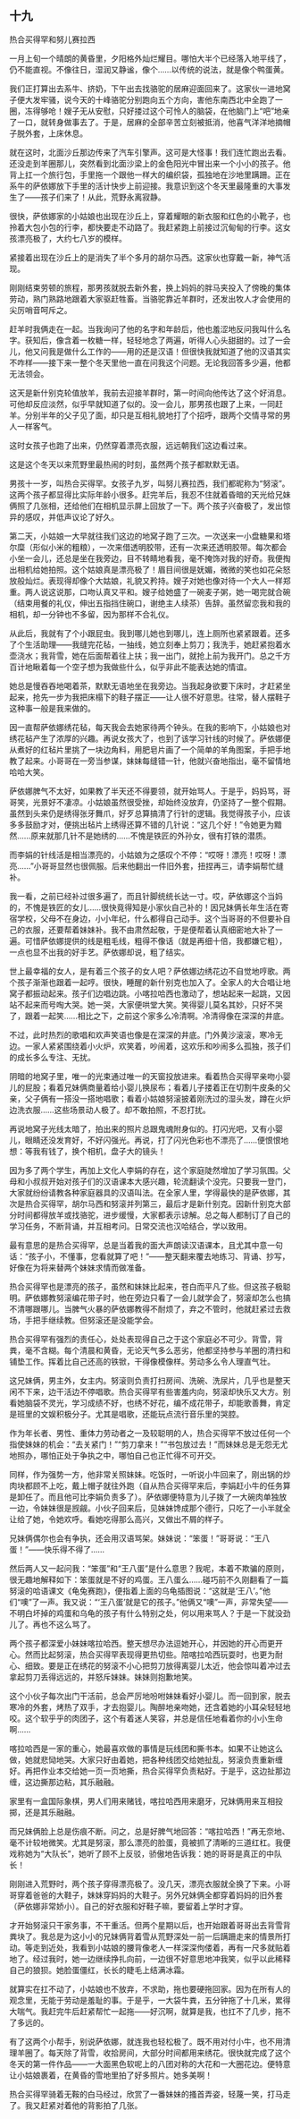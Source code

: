    

## 十九  
热合买得罕和努儿赛拉西

一月上旬一个晴朗的黄昏里，夕阳格外灿烂耀目。哪怕大半个已经落入地平线了，仍不能直视。不像往日，湿润又静谧，像个……以传统的说法，就是像个鸭蛋黄。

我们正打算出去系牛、挤奶，下午出去找骆驼的居麻迎面回来了。这家伙一进地窝子便大发牢骚，说今天的十峰骆驼分别跑向五个方向，害他东南西北中全跑了一圈，冻得够呛！嫂子无从安慰，只好搂过这个可怜人的脑袋，在他脑门上“吧”地亲了一口，就转身做事去了。于是，居麻的全部辛苦立刻被抵消，他喜气洋洋地摘帽子脱外套，上床休息。

就在这时，北面沙丘那边传来了汽车引擎声。这可是大怪事！我们连忙跑出去看。还没走到羊圈那儿，突然看到北面沙梁上的金色阳光中冒出来一个小小的孩子。他背上扛一个旅行包，手里拖一个跟他一样大的编织袋，孤独地在沙地里蹒跚。正在系牛的萨依娜放下手里的活计快步上前迎接。我意识到这个冬天里最隆重的大事发生了——孩子们来了！从此，荒野永离寂静。

很快，萨依娜家的小姑娘也出现在沙丘上，穿着耀眼的新衣服和红色的小靴子，也拎着大包小包的行李，都快要走不动路了。我赶紧跑上前接过沉甸甸的行李。这女孩漂亮极了，大约七八岁的模样。

紧接着出现在沙丘上的是消失了半个多月的胡尔马西。这家伙也穿戴一新，神气活现。

刚刚结束劳顿的旅程，那男孩就脱去新外套，换上妈妈的胖马夹投入了傍晚的集体劳动，熟门熟路地跟着大家驱赶牲畜。当骆驼靠近羊群时，还发出牧人才会使用的尖厉哨音呵斥之。

赶羊时我俩走在一起。当我询问了他的名字和年龄后，他也羞涩地反问我叫什么名字。获知后，像含着一枚糖一样，轻轻地念了两遍，听得人心头甜甜的。过了一会儿，他又问我是做什么工作的——用的还是汉语！但很快我就知道了他的汉语其实不咋样——接下来一整个冬天里他一直在问我这个问题。无论我回答多少遍，他都无法领会。

这天是新什别克轮值放羊，我前去迎接羊群时，第一时间向他传达了这个好消息。可他却反应淡然，似乎早就知道了似的。没一会儿，那男孩也跟了上来，一同赶羊。分别半年的父子见了面，却只是互相礼貌地打了个招呼，跟两个交情寻常的男人一样客气。

这时女孩子也跑了出来，仍然穿着漂亮衣服，远远朝我们这边看过来。

这是这个冬天以来荒野里最热闹的时刻，虽然两个孩子都默默无语。

男孩十一岁，叫热合买得罕。女孩子九岁，叫努儿赛拉西，我们都昵称为“努滚”。这两个孩子都显得比实际年龄小很多。赶完羊后，我忍不住就着昏暗的天光给兄妹俩照了几张相，还给他们在相机显示屏上回放了一下。两个孩子兴奋极了，发出惊异的感叹，并低声议论了好久。

第二天，小姑娘一大早就往我们这边的地窝子跑了三次。一次送来一小盘糖果和塔尔糜（形似小米的粗粮），一次来借透明胶带，还有一次来还透明胶带。每次都会小坐一会儿，还总是坐在我旁边，目不转睛地看我，毫不掩饰对我的好奇。我便掏出相机给她拍照。这个姑娘真是漂亮极了！眉目间很是妩媚，微微的笑也如花朵怒放般灿烂。表现得却像个大姑娘，礼貌又矜持。嫂子对她也像对待一个大人一样郑重。两人说这说那，口吻认真又平和。嫂子给她盛了一碗麦子粥，她一喝完就合碗（结束用餐的礼仪，伸出五指挡住碗口，谢绝主人续茶）告辞。虽然留恋我和我的相机，却一分钟也不多留，因为那样不合礼仪。

从此后，我就有了个小跟屁虫。我到哪儿她也到哪儿，连上厕所也紧紧跟着。还多了个生活助理——我缝完花毡，一抽线，她立刻奉上剪刀；我洗手，她赶紧抱着水壶浇水；我背雪，她在后面帮着往上扶；我一出门，就抢上前为我开门。总之千方百计地瞅着每一个空子想为我做些什么，似乎非此不能表达她的情谊。

她总是慢吞吞地喝着茶，默默无语地坐在我旁边。当我起身欲要下床时，才赶紧坐起来，抢先一步为我把床榻下的鞋子摆正——让人很不好意思。往常，替人摆鞋子这种事一般是我来做的。

因一直帮萨依娜绣花毡，每天我会去她家待两个钟头。在我的影响下，小姑娘也对绣花毡产生了浓厚的兴趣。再说女孩大了，也到了该学习针线的时候了。萨依娜便从煮好的红毡片里挑了一块边角料，用肥皂片画了一个简单的羊角图案，手把手地教了起来。小哥哥在一旁当参谋，妹妹每缝错一针，他就兴奋地指出，毫不留情地哈哈大笑。

萨依娜脾气不太好，如果教了半天还不得要领，就开始骂人。于是乎，妈妈骂，哥哥笑，光景好不凄凉。小姑娘虽然很受挫，却始终没放弃，仍坚持了一整个假期。虽然到头来仍是绣得张牙舞爪，好歹总算搞清了行针的逻辑。我觉得孩子小，应该多多鼓励才对，便挑出毡片上绣得还算不错的几针说：“这几个好！”令她更为黯然……原来就那几针不是她绣的……不愧是铁匠的外孙女，很有打铁的潜质。

而李娟的针线活是相当漂亮的，小姑娘为之感叹个不停：“哎呀！漂亮！哎呀！漂亮……”小哥哥显然也很佩服。后来他翻出一件旧外套，扭捏再三，请李娟帮忙缝补。

我一看，之前已经补过很多遍了，而且针脚统统长达一寸。哎，萨依娜这个当妈的，不愧是铁匠的女儿……很快竟得知是小家伙自己补的！因兄妹俩长年生活在寄宿学校，父母不在身边，小小年纪，什么都得自己动手。这个当哥哥的不但要补自己的衣服，还要帮着妹妹补。我不由肃然起敬，于是便帮着认真细密地大补了一遍。可惜萨依娜提供的线是粗毛线，粗得不像话（就是再细十倍，我都嫌它粗），一点也显不出我的好手艺。萨依娜却说，粗了结实。

世上最幸福的女人，是有着三个孩子的女人吧？萨依娜边绣花边不自觉地哼歌。两个孩子渐渐也跟着一起哼。很快，睡醒的新什别克也加入了。全家人的大合唱让地窝子都振动起来。孩子们边唱边跳。小喀拉哈西也激动了，想站起来一起跳，又因站不起来而号啕大哭。她一哭，大家便哄堂大笑。笑得婴儿莫名其妙，只好不哭了，跟着一起笑……相比之下，之前这个家多么冷清啊。冷清得像在深深的井底。

不过，此时热烈的歌唱和欢声笑语也像是在深深的井底。门外黄沙滚滚，寒冷无边。一家人紧紧围绕着小火炉，欢笑着，吵闹着，这欢乐和吵闹多么孤独，孩子们的成长多么专注、无扰。

阴暗的地窝子里，唯一的光束通过唯一的天窗投放进来。看着热合买得罕亲吻小婴儿的屁股；看着兄妹俩商量着给小婴儿换尿布；看着儿子搂着正在切割牛皮条的父亲，父子俩有一搭没一搭地唱歌；看着小姑娘努滚披着刚洗过的湿头发，蹲在火炉边洗衣服……这些场景动人极了。却不敢拍照，不忍打扰。

再说地窝子光线太暗了，拍出来的照片总跟鬼魂附身似的。打闪光吧，又有小婴儿，眼睛还没发育好，不好闪强光。再说，打了闪光色彩也不漂亮了……便恨恨地想：等我有钱了，换个相机，盘子大的镜头！

因为多了两个学生，再加上文化人李娟的存在，这个家庭陡然增加了学习氛围。父母和小叔叔开始对孩子们的汉语课本大感兴趣，轮流翻读个没完。只要我一登门，大家就纷纷请教各种家庭器具的汉语叫法。在全家人里，学得最快的是萨依娜，其次是热合买得罕，胡尔马西和努滚并列第三，最后才是新什别克。因新什别克大部分时间都得放羊或找骆驼，进步缓慢，大家都表示谅解。总之每人都制订了自己的学习任务，不断背诵，并互相考问。日常交流也汉哈结合，学以致用。

最有意思的是热合买得罕，总是当着我的面大声朗读汉语课本，且尤其中意一句话：“孩子小，不懂事，您看就算了吧！”——整天翻来覆去地练习、背诵、抄写，好像在为将来替两个妹妹求情而做准备。

热合买得罕也是漂亮的孩子，虽然和妹妹比起来，苍白而平凡了些。但这孩子极聪明。萨依娜教努滚编花带子时，他在旁边只看了一会儿就学会了，努滚却怎么也搞不清哪跟哪儿。当脾气火暴的萨依娜教得不耐烦了，弃之不管时，他就赶紧过去救场，手把手继续教。但努滚还是没能学会。

热合买得罕有强烈的责任心，处处表现得自己之于这个家庭必不可少。背雪，背粪，毫不含糊。每个清晨和黄昏，无论天气多么恶劣，他都坚持参与羊圈的清扫和铺垫工作。挥着比自己还高的铁锨，干得像模像样。劳动多么令人理直气壮。

这兄妹俩，男主外，女主内。努滚则负责打扫房间、洗碗、洗尿片，几乎也是整天闲不下来，边干活边不停唱歌。热合买得罕有些害羞内向，努滚却快乐又大方。别看她脑袋不灵光，学习成绩不好，也绣不好花，编不成花带子，却能歌善舞，肯定是班里的文娱积极分子。尤其是唱歌，还能玩点流行音乐里的哭腔。

作为年长者、男性、重体力劳动者之一及较聪明的人，热合买得罕不放过任何一个指使妹妹的机会：“去关紧门！”“剪刀拿来！”“书包放过去！”而妹妹总是无怨无尤地照办，哪怕正处于争执之中，哪怕自己也正忙得不可开交。

同样，作为强势一方，他非常关照妹妹。吃饭时，一听说小牛回来了，刚出锅的炒肉块都顾不上吃，戴上帽子就往外跑（自从热合买得罕来后，李娟赶小牛的任务算是卸任了。而且他可比李娟负责多了）。萨依娜便特意为儿子拨了一大碗肉单独放一边，令妹妹很是觊觎。小伙子回来后，见妹妹馋成那个德行，只吃了一小半就全让给了她，令她欢呼。看她吃得那么高兴，又做出不屑的样子。

兄妹俩偶尔也会有争执，还会用汉语骂架。妹妹说：“笨蛋！”哥哥说：“王八蛋！”——快乐得不得了……

然后两人又一起问我：“笨蛋”和“王八蛋”是什么意思？我呢，本着不欺骗的原则，很无趣地解释如下：笨蛋就是不好的鸡蛋。王八蛋么……碰巧前不久刚翻看了一篇努滚的哈语课文《龟兔赛跑》，便指着上面的乌龟插图说：“这就是‘王八’。”他们“噢”了一声。我又说：“‘王八蛋’就是它的孩子。”他俩又“噢”一声，非常失望——不明白坏掉的鸡蛋和乌龟的孩子有什么特别之处，何以用来骂人？于是一下就没劲儿了。再也不这么骂了。

两个孩子都深爱小妹妹喀拉哈西。整天想尽办法逗她开心，并因她的开心而更开心。然而比起努滚，热合买得罕表现得更热切些。陪喀拉哈西玩耍时，也更为耐心、细致。要是正在绣花的努滚不小心把剪刀放得离婴儿太近，他会惊叫着冲过去拿起剪刀丢得远远的，并怒斥妹妹。妹妹则抱歉地笑。

这个小伙子每次出门干活前，总会严厉地吩咐妹妹看好小婴儿。而一回到家，脱去寒冷的外套，烤热了双手，才去抱婴儿。陶醉地亲吻她，还含着她的小耳朵轻轻地咬。这个软乎乎的肉团子，这个有着迷人笑容，并总是信任地看着你的小小生命啊……

喀拉哈西是一家的重心，她最喜欢做的事情是玩线团和撕书本。如果不让她这么做，她就悲恸地哭。大家只好由着她，把各种线团交给她扯乱，努滚负责重新缠好。再把作业本交给她一页一页地撕，热合买得罕负责粘好。于是乎，这边扯那边缠，这边撕那边粘，其乐融融。

家里有一盒国际象棋，男人们用来赌钱，喀拉哈西用来磨牙，兄妹俩用来互相投掷，还是其乐融融。

而兄妹俩脸上总是伤痕不断。问之，总是好脾气地回答：“喀拉哈西！”再无奈地、毫不计较地微笑。尤其是努滚，那么漂亮的脸蛋，竟被抓了清晰的三道红杠。我便戏称她为“大队长”，她听了顾不上反驳，骄傲地告诉我：她的哥哥是真正的中队长！

刚刚进入荒野时，两个孩子穿得漂亮极了。没几天，漂亮衣服就全换了下来。小哥哥穿着爸爸的大鞋子，妹妹穿妈妈的大鞋子。另外兄妹俩全都穿着妈妈的旧外套（萨依娜非常娇小）。自己的好衣服和好鞋子嘛，要留着上学时才穿。

才开始努滚只干家务事，不干重活。但两个星期以后，也开始跟着哥哥出去背雪背粪块了。我总是为这小小的兄妹俩背着雪从荒野深处一前一后蹒跚走来的情景所打动。等走到近处，我看到小姑娘的腰背像老人一样深深佝偻着，再有一尺多就贴着地了。经过我时，她一边继续挣扎向前，一边很不好意思地冲我笑，似乎以此稀释自己的狼狈。她脸蛋僵红，长长的睫毛上结满冰霜。

就算实在扛不动了，小姑娘也不放弃，不求助，拖也要硬拖回家。因为在所有人的观念里，无能于劳动是羞耻的事。于是乎，一大袋牛粪，五分钟拖了十几米，累得大喘气。我赶完牛后赶紧帮忙一起拖——好沉啊，就算是我，也扛不了几步，拖不了多远的。

有了这两个小帮手，别说萨依娜，就连我也轻松极了。既不用对付小牛，也不用清理羊圈了。每天除了背雪，收拾房间，大部分时间都用来绣花。很快就完成了这个冬天的第一件作品——一大面黑色软呢上的八团对称的大花和一大圈花边。便特意让小姑娘裹着，在黄昏的雪地里拍了好多照片。她多美啊！

热合买得罕骑着无鞍的白马经过，欣赏了一番妹妹的搔首弄姿，轻蔑一笑，打马走了。我又赶紧对着他的背影拍了几张。